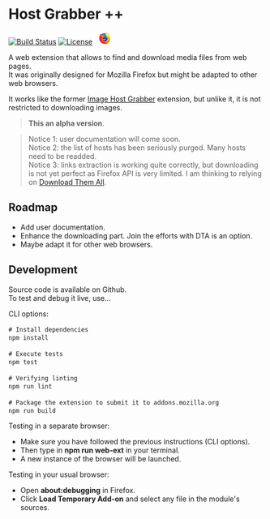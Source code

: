 # Host Grabber ++
[![Build Status](https://travis-ci.org/rhadamanthe/host-grabber-pp.svg?branch=master)](https://travis-ci.org/rhadamanthe/host-grabber-pp)
[![License](https://img.shields.io/github/license/mashape/apistatus.svg)]()
&nbsp;
[![Firefox](docs/logos/firefox_x24.png)]()

A web extension that allows to find and download media files from web pages.  
It was originally designed for Mozilla Firefox but might be adapted to other web browsers.

It works like the former [Image Host Grabber](https://addons.mozilla.org/fr/firefox/addon/imagehost-grabber/)
extension, but unlike it, it is not restricted to downloading images.

> **This an alpha version**.

> Notice 1: user documentation will come soon.  
> Notice 2: the list of hosts has been seriously purged. Many hosts need to be readded.  
> Notice 3: links extraction is working quite correctly, but downloading is not yet
> perfect as Firefox API is very limited. I am thinking to relying on [Download Them All](https://www.downthemall.net/).


## Roadmap

* Add user documentation.
* Enhance the downloading part. Join the efforts with DTA is an option.
* Maybe adapt it for other web browsers.


## Development

Source code is available on Github.  
To test and debug it live, use...

CLI options:

```properties
# Install dependencies
npm install

# Execute tests
npm test

# Verifying linting
npm run lint

# Package the extension to submit it to addons.mozilla.org
npm run build
```

Testing in a separate browser:

* Make sure you have followed the previous instructions (CLI options).
* Then type in **npm run web-ext** in your terminal.
* A new instance of the browser will be launched.

Testing in your usual browser:

* Open **about:debugging** in Firefox.
* Click **Load Temporary Add-on** and select any file in the module's sources.
